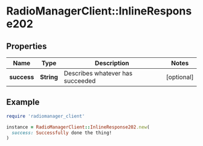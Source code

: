 # RadioManagerClient::InlineResponse202

## Properties

| Name | Type | Description | Notes |
| ---- | ---- | ----------- | ----- |
| **success** | **String** | Describes whatever has succeeded | [optional] |

## Example

```ruby
require 'radiomanager_client'

instance = RadioManagerClient::InlineResponse202.new(
  success: Successfully done the thing!
)
```

